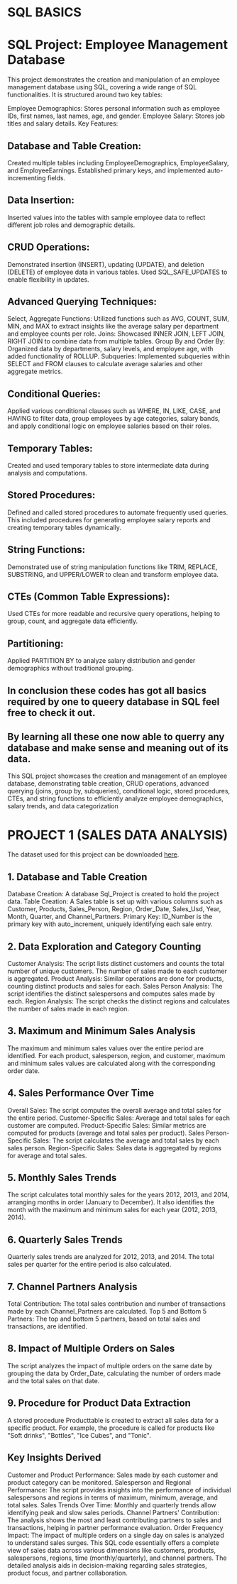 # SQL BASICS 
# SQL Project: Employee Management Database
This project demonstrates the creation and manipulation of an employee management database using SQL, covering a wide range of SQL functionalities. It is structured around two key tables:

Employee Demographics: Stores personal information such as employee IDs, first names, last names, age, and gender.
Employee Salary: Stores job titles and salary details.
Key Features:
## Database and Table Creation:

Created multiple tables including EmployeeDemographics, EmployeeSalary, and EmployeeEarnings.
Established primary keys, and implemented auto-incrementing fields.

## Data Insertion:
Inserted values into the tables with sample employee data to reflect different job roles and demographic details.

## CRUD Operations:
Demonstrated insertion (INSERT), updating (UPDATE), and deletion (DELETE) of employee data in various tables.
Used SQL_SAFE_UPDATES to enable flexibility in updates.

## Advanced Querying Techniques:
Select, Aggregate Functions: Utilized functions such as AVG, COUNT, SUM, MIN, and MAX to extract insights like the average salary per department and employee counts per role.
Joins: Showcased INNER JOIN, LEFT JOIN, RIGHT JOIN to combine data from multiple tables.
Group By and Order By: Organized data by departments, salary levels, and employee age, with added functionality of ROLLUP.
Subqueries: Implemented subqueries within SELECT and FROM clauses to calculate average salaries and other aggregate metrics.

## Conditional Queries:
Applied various conditional clauses such as WHERE, IN, LIKE, CASE, and HAVING to filter data, group employees by age categories, salary bands, and apply conditional logic on employee salaries based on their roles.

## Temporary Tables:
Created and used temporary tables to store intermediate data during analysis and computations.

## Stored Procedures:
Defined and called stored procedures to automate frequently used queries. This included procedures for generating employee salary reports and creating temporary tables dynamically.
 ## String Functions:
Demonstrated use of string manipulation functions like TRIM, REPLACE, SUBSTRING, and UPPER/LOWER to clean and transform employee data.

## CTEs (Common Table Expressions):
Used CTEs for more readable and recursive query operations, helping to group, count, and aggregate data efficiently.
## Partitioning:
Applied PARTITION BY to analyze salary distribution and gender demographics without traditional grouping.
## In conclusion these codes has got all basics required by one to queery database in SQL feel free to check it out.
## By learning all these one now able to querry any database and make sense and meaning out of its data.
This SQL project showcases the creation and management of an employee database, demonstrating table creation, CRUD operations, advanced querying (joins, group by, subqueries), conditional logic, stored procedures, CTEs, and string functions to efficiently analyze employee demographics, salary trends, and data categorization

# PROJECT 1 (SALES DATA ANALYSIS)
The dataset used for this project can be downloaded [here](https://drive.google.com/file/d/1xOZc2z7p5jwEaL6GEjYeWIoE5B8Ysmpo/view?usp=drive_link).
## 1. Database and Table Creation
Database Creation: A database Sql_Project is created to hold the project data.
Table Creation: A Sales table is set up with various columns such as Customer, Products, Sales_Person, Region, Order_Date, Sales_Usd, Year, Month, Quarter, and Channel_Partners.
Primary Key: ID_Number is the primary key with auto_increment, uniquely identifying each sale entry.
## 2. Data Exploration and Category Counting
Customer Analysis:
The script lists distinct customers and counts the total number of unique customers.
The number of sales made to each customer is aggregated.
Product Analysis:
Similar operations are done for products, counting distinct products and sales for each.
Sales Person Analysis:
The script identifies the distinct salespersons and computes sales made by each.
Region Analysis:
The script checks the distinct regions and calculates the number of sales made in each region.
## 3. Maximum and Minimum Sales Analysis
The maximum and minimum sales values over the entire period are identified.
For each product, salesperson, region, and customer, maximum and minimum sales values are calculated along with the corresponding order date.
## 4. Sales Performance Over Time
Overall Sales:
The script computes the overall average and total sales for the entire period.
Customer-Specific Sales:
Average and total sales for each customer are computed.
Product-Specific Sales:
Similar metrics are computed for products (average and total sales per product).
Sales Person-Specific Sales:
The script calculates the average and total sales by each sales person.
Region-Specific Sales:
Sales data is aggregated by regions for average and total sales.
## 5. Monthly Sales Trends
The script calculates total monthly sales for the years 2012, 2013, and 2014, arranging months in order (January to December).
It also identifies the month with the maximum and minimum sales for each year (2012, 2013, 2014).
## 6. Quarterly Sales Trends
Quarterly sales trends are analyzed for 2012, 2013, and 2014.
The total sales per quarter for the entire period is also calculated.
## 7. Channel Partners Analysis
Total Contribution: The total sales contribution and number of transactions made by each Channel_Partners are calculated.
Top 5 and Bottom 5 Partners: The top and bottom 5 partners, based on total sales and transactions, are identified.
## 8. Impact of Multiple Orders on Sales
The script analyzes the impact of multiple orders on the same date by grouping the data by Order_Date, calculating the number of orders made and the total sales on that date.
## 9. Procedure for Product Data Extraction
A stored procedure Producttable is created to extract all sales data for a specific product. For example, the procedure is called for products like "Soft drinks", "Bottles", "Ice Cubes", and "Tonic".
## Key Insights Derived
Customer and Product Performance: Sales made by each customer and product category can be monitored.
Salesperson and Regional Performance: The script provides insights into the performance of individual salespersons and regions in terms of maximum, minimum, average, and total sales.
Sales Trends Over Time: Monthly and quarterly trends allow identifying peak and slow sales periods.
Channel Partners' Contribution: The analysis shows the most and least contributing partners to sales and transactions, helping in partner performance evaluation.
Order Frequency Impact: The impact of multiple orders on a single day on sales is analyzed to understand sales surges.
This SQL code essentially offers a complete view of sales data across various dimensions like customers, products, salespersons, regions, time (monthly/quarterly), and channel partners. The detailed analysis aids in decision-making regarding sales strategies, product focus, and partner collaboration.
